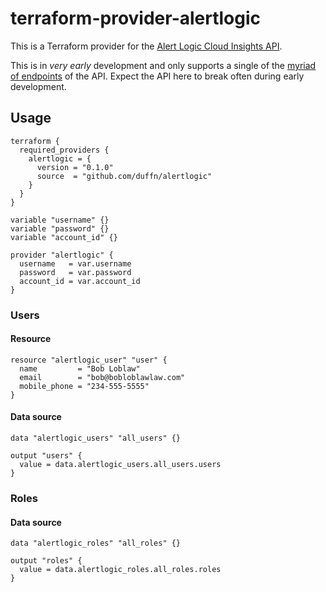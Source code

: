 # terraform-provider-alertlogic

This is a Terraform provider for the [Alert Logic Cloud Insights API](https://console.cloudinsight.alertlogic.com/api/#/).

This is in _very early_ development and only supports a single of the [myriad of endpoints](https://console.cloudinsight.alertlogic.com/api/#/) of the API. Expect the API here to break often during early development.

## Usage

```hcl
terraform {
  required_providers {
    alertlogic = {
      version = "0.1.0"
      source  = "github.com/duffn/alertlogic"
    }
  }
}

variable "username" {}
variable "password" {}
variable "account_id" {}

provider "alertlogic" {
  username   = var.username
  password   = var.password
  account_id = var.account_id
}
```

### Users

#### Resource

```hcl
resource "alertlogic_user" "user" {
  name         = "Bob Loblaw"
  email        = "bob@bobloblawlaw.com"
  mobile_phone = "234-555-5555"
}
```

#### Data source

```hcl
data "alertlogic_users" "all_users" {}

output "users" {
  value = data.alertlogic_users.all_users.users
}
```

### Roles

#### Data source

```hcl
data "alertlogic_roles" "all_roles" {}

output "roles" {
  value = data.alertlogic_roles.all_roles.roles
}
```

